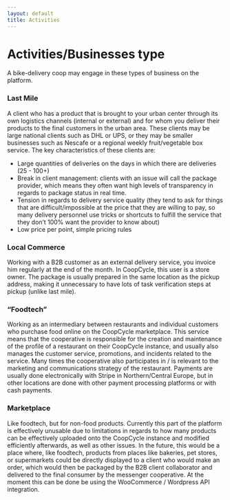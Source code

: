 ```yaml
---
layout: default
title: Activities
---
```


# Activities/Businesses type

A bike-delivery coop may engage in these types of business on the platform.

### Last Mile

A client who has a product that is brought to your urban center through its own logistics channels (internal or external) and for whom you deliver their products to the final customers in the urban area. These clients may be large national clients such as DHL or UPS, or they may be smaller businesses such as Nescafe or a regional weekly fruit/vegetable box service. The key characteristics of these clients are:
- Large quantities of deliveries on the days in which there are deliveries (25 - 100+)
- Break in client management: clients with an issue will call the package provider, which means they often want high levels of transparency in regards to package status in real time. 
- Tension in regards to delivery service quality (they tend to ask for things that are difficult/impossible at the price that they are willing to pay, so many delivery personnel use tricks or shortcuts to fulfill the service that they don’t 100% want the provider to know about)
- Low price per point, simple pricing rules

###  Local Commerce

Working with a B2B customer as an external delivery service, you invoice him regularly at the end of the month. In CoopCycle, this user is a store owner. The package is usually prepared in the same location as the pickup address, making it unnecessary to have lots of task verification steps at pickup (unlike last mile). 

### “Foodtech”

Working as an intermediary between restaurants and individual customers who purchase food online on the CoopCycle marketplace. This service means that the cooperative is responsible for the creation and maintenance of the profile of a restaurant on their CoopCycle instance, and usually also manages the customer service, promotions, and incidents related to the service. Many times the cooperative also participates in / is relevant to the marketing and communications strategy of the restaurant. Payments are usually done electronically with Stripe in Northern/Central Europe, but in other locations are done with other payment processing platforms or with cash payments. 

### Marketplace

Like foodtech, but for non-food products. Currently this part of the platform is effectively unusable due to limitations in regards to how many products can be effectively uploaded onto the CoopCycle instance and modified efficiently afterwards, as well as other issues. In the future, this would be a place where, like foodtech, products from places like bakeries, pet stores, or supermarkets could be directly displayed to a client who would make an order, which would then be packaged by the B2B client collaborator and delivered to the final consumer by the messenger cooperative. At the moment this can be done be using the WooCommerce / Wordpress API integration.
